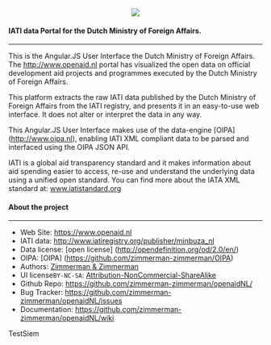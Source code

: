 
			
<div align="center">
  <a href="https://www.government.nl/ministries/ministry-of-foreign-affairs">
    <img src="https://www.government.nl/binaries/svg/content/gallery/government/channel-afbeeldingen/logos/logo-government-of-the-netherlands.svg"/>
  </a>
</div>


#### IATI data Portal for the Dutch Ministry of Foreign Affairs.
--------
This is the Angular.JS User Interface the Dutch Ministry of Foreign Affairs. The http://www.openaid.nl portal has visualized the open data on official development aid projects and programmes executed by the Dutch Ministry of Foreign Affairs. 

This platform extracts the raw IATI data published by the Dutch Ministry of Foreign Affairs from the IATI registry, and presents it in an easy-to-use web interface. It does not alter or interpret the data in any way.

This Angular.JS User Interface makes use of the data-engine [OIPA] (http://www.oipa.nl),  enabling IATI XML compliant data to be parsed and interfaced using the OIPA JSON API.

IATI is a global aid transparency standard and it makes information about aid spending easier to access, re-use and understand the underlying data using a unified open standard. You can find more about the IATA XML standard at: www.iatistandard.org


#### About the project
--------

* Web Site:         https://www.openaid.nl
* IATI data:  	    http://www.iatiregistry.org/publisher/minbuza_nl
* Data license:    [open license] (http://opendefinition.org/od/2.0/en/)
* OIPA:             [OIPA] (https://github.com/zimmerman-zimmerman/OIPA)
* Authors:          [Zimmerman & Zimmerman ](https://www.zimmermanzimmerman.nl/)
* UI license`BY-NC-SA`:  [Attribution-NonCommercial-ShareAlike](https://github.com/idleberg/Creative-Commons-Markdown/blob/spaces/4.0/by-nc-sa.markdown)
* Github Repo:      https://github.com/zimmerman-zimmerman/openaidNL/
* Bug Tracker:      https://github.com/zimmerman-zimmerman/openaidNL/issues
* Documentation:    https://github.com/zimmerman-zimmerman/openaidNL/wiki

TestSiem

